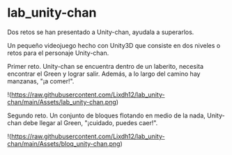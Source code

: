 # lab_unity-chan

Dos retos se han presentado a Unity-chan, ayudala a superarlos.

Un pequeño videojuego hecho con Unity3D que consiste en dos niveles o retos para el personaje Unity-chan.

Primer reto. Unity-chan se encuentra dentro de un laberito, necesita encontrar el Green y lograr salir. Además, a lo largo del camino hay manzanas, "¡a comer!".

!(https://raw.githubusercontent.com/Lixdh12/lab_unity-chan/main/Assets/lab_unity-chan.png)

Segundo reto. Un conjunto de bloques flotando en medio de la nada, Unity-chan debe llegar al Green, "¡cuidado, puedes caer!".

!(https://raw.githubusercontent.com/Lixdh12/lab_unity-chan/main/Assets/bloq_unity-chan.png)
